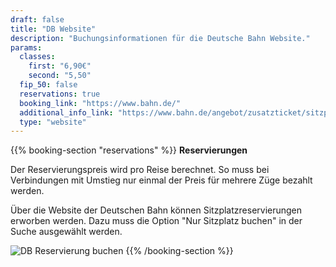 ```yaml
---
draft: false
title: "DB Website"
description: "Buchungsinformationen für die Deutsche Bahn Website."
params:
  classes:
    first: "6,90€"
    second: "5,50"
  fip_50: false
  reservations: true
  booking_link: "https://www.bahn.de/"
  additional_info_link: "https://www.bahn.de/angebot/zusatzticket/sitzplatzreservierung"
  type: "website"
---
```


{{% booking-section "reservations" %}}
**Reservierungen**

Der Reservierungspreis wird pro Reise berechnet. So muss bei Verbindungen mit Umstieg nur einmal der Preis für mehrere Züge bezahlt werden.

Über die Website der Deutschen Bahn können Sitzplatzreservierungen erworben werden. Dazu muss die Option "Nur Sitzplatz buchen" in der Suche ausgewählt werden.

![DB Reservierung buchen](db_reservation.webp)
{{% /booking-section %}}
